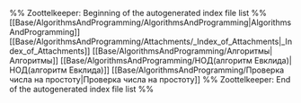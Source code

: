%% Zoottelkeeper: Beginning of the autogenerated index file list  %%
 [[Base/AlgorithmsAndProgramming/AlgorithmsAndProgramming|AlgorithmsAndProgramming]]
 [[Base/AlgorithmsAndProgramming/Attachments/_Index_of_Attachments|_Index_of_Attachments]]
 [[Base/AlgorithmsAndProgramming/Алгоритмы|Алгоритмы]]
 [[Base/AlgorithmsAndProgramming/НОД(алгоритм Евклида)|НОД(алгоритм Евклида)]]
 [[Base/AlgorithmsAndProgramming/Проверка числа на простоту|Проверка числа на простоту]]
%% Zoottelkeeper: End of the autogenerated index file list  %%
